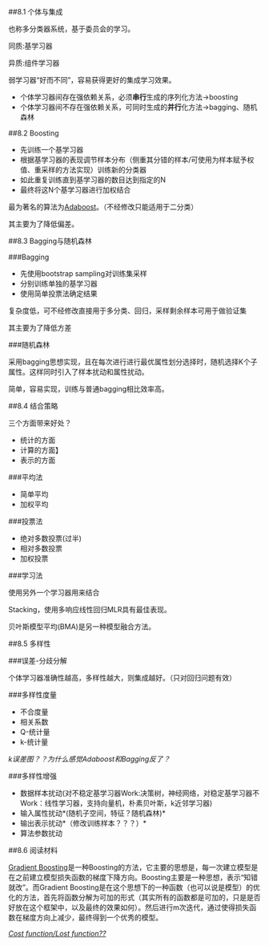 ##8.1 个体与集成

也称多分类器系统，基于委员会的学习。

同质:基学习器

异质:组件学习器

弱学习器“好而不同”，容易获得更好的集成学习效果。

* 个体学习器间存在强依赖关系，必须**串行**生成的序列化方法->boosting
* 个体学习器间不存在强依赖关系，可同时生成的**并行**化方法->bagging、随机森林

##8.2 Boosting

* 先训练一个基学习器
* 根据基学习器的表现调节样本分布（侧重其分错的样本/可使用为样本赋予权值、重采样的方法实现）训练新的分类器
* 如此重复训练直到基学习器的数目达到指定的N
* 最终将这N个基学习器进行加权结合

最为著名的算法为[Adaboost](http://https://github.com/Libaier/ABC/blob/master/%E7%A0%94%E7%A9%B6%E7%94%9F%E8%AF%BE%E7%A8%8B/ML/boosting.pdf)。（不经修改只能适用于二分类）

其主要为了降低偏差。

##8.3 Bagging与随机森林

###Bagging
* 先使用bootstrap sampling对训练集采样
* 分别训练单独的基学习器
* 使用简单投票法确定结果

复杂度低，可不经修改直接用于多分类、回归，采样剩余样本可用于做验证集

其主要为了降低方差

###随机森林

采用bagging思想实现，且在每次进行进行最优属性划分选择时，随机选择K个子属性。这样同时引入了样本扰动和属性扰动。

简单，容易实现，训练与普通bagging相比效率高。

##8.4 结合策略

三个方面带来好处？

* 统计的方面
* 计算的方面】
* 表示的方面

###平均法

* 简单平均
* 加权平均

###投票法

* 绝对多数投票(过半)
* 相对多数投票
* 加权投票

###学习法

使用另外一个学习器用来结合

Stacking，使用多响应线性回归MLR具有最佳表现。

贝叶斯模型平均(BMA)是另一种模型融合方法。

##8.5 多样性

###误差-分歧分解

个体学习器准确性越高，多样性越大，则集成越好。（只对回归问题有效）

###多样性度量
* 不合度量
* 相关系数
* Q-统计量
* k-统计量


*k误差图？？为什么感觉Adaboost和Bagging反了？*

###多样性增强

* 数据样本扰动(对不稳定基学习器Work:决策树，神经网络，对稳定基学习器不Work：线性学习器，支持向量机，朴素贝叶斯，k近邻学习器)
* 输入属性扰动*(随机子空间，特征？随机森林)*
* 输出表示扰动*（修改训练样本？？？）*
* 算法参数扰动

##8.6 阅读材料

[Gradient Boosting](http://http://www.cnblogs.com/LeftNotEasy/archive/2011/01/02/machine-learning-boosting-and-gradient-boosting.html)是一种Boosting的方法，它主要的思想是，每一次建立模型是在之前建立模型损失函数的梯度下降方向。Boosting主要是一种思想，表示“知错就改”。而Gradient Boosting是在这个思想下的一种函数（也可以说是模型）的优化的方法，首先将函数分解为可加的形式（其实所有的函数都是可加的，只是是否好放在这个框架中，以及最终的效果如何）。然后进行m次迭代，通过使得损失函数在梯度方向上减少，最终得到一个优秀的模型。

*[Cost function/Lost function??](http://http://blog.csdn.net/dark_scope/article/details/24863289)*
